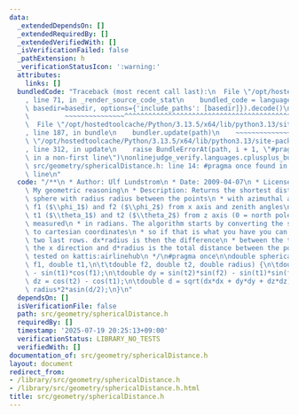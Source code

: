 ```yaml
---
data:
  _extendedDependsOn: []
  _extendedRequiredBy: []
  _extendedVerifiedWith: []
  _isVerificationFailed: false
  _pathExtension: h
  _verificationStatusIcon: ':warning:'
  attributes:
    links: []
  bundledCode: "Traceback (most recent call last):\n  File \"/opt/hostedtoolcache/Python/3.13.5/x64/lib/python3.13/site-packages/onlinejudge_verify/documentation/build.py\"\
    , line 71, in _render_source_code_stat\n    bundled_code = language.bundle(stat.path,\
    \ basedir=basedir, options={'include_paths': [basedir]}).decode()\n          \
    \         ~~~~~~~~~~~~~~~^^^^^^^^^^^^^^^^^^^^^^^^^^^^^^^^^^^^^^^^^^^^^^^^^^^^^^^^^^^^^^^^^^\n\
    \  File \"/opt/hostedtoolcache/Python/3.13.5/x64/lib/python3.13/site-packages/onlinejudge_verify/languages/cplusplus.py\"\
    , line 187, in bundle\n    bundler.update(path)\n    ~~~~~~~~~~~~~~^^^^^^\n  File\
    \ \"/opt/hostedtoolcache/Python/3.13.5/x64/lib/python3.13/site-packages/onlinejudge_verify/languages/cplusplus_bundle.py\"\
    , line 312, in update\n    raise BundleErrorAt(path, i + 1, \"#pragma once found\
    \ in a non-first line\")\nonlinejudge_verify.languages.cplusplus_bundle.BundleErrorAt:\
    \ src/geometry/sphericalDistance.h: line 14: #pragma once found in a non-first\
    \ line\n"
  code: "/**\n * Author: Ulf Lundstrom\n * Date: 2009-04-07\n * License: CC0\n * Source:\
    \ My geometric reasoning\n * Description: Returns the shortest distance on the\
    \ sphere with radius radius between the points\n * with azimuthal angles (longitude)\
    \ f1 ($\\phi_1$) and f2 ($\\phi_2$) from x axis and zenith angles\n * (latitude)\
    \ t1 ($\\theta_1$) and t2 ($\\theta_2$) from z axis (0 = north pole). All angles\
    \ measured\n * in radians. The algorithm starts by converting the spherical coordinates\
    \ to cartesian coordinates\n * so if that is what you have you can use only the\
    \ two last rows. dx*radius is then the difference\n * between the two points in\
    \ the x direction and d*radius is the total distance between the points.\n * Status:\
    \ tested on kattis:airlinehub\n */\n#pragma once\n\ndouble sphericalDistance(double\
    \ f1, double t1,\n\t\tdouble f2, double t2, double radius) {\n\tdouble dx = sin(t2)*cos(f2)\
    \ - sin(t1)*cos(f1);\n\tdouble dy = sin(t2)*sin(f2) - sin(t1)*sin(f1);\n\tdouble\
    \ dz = cos(t2) - cos(t1);\n\tdouble d = sqrt(dx*dx + dy*dy + dz*dz);\n\treturn\
    \ radius*2*asin(d/2);\n}\n"
  dependsOn: []
  isVerificationFile: false
  path: src/geometry/sphericalDistance.h
  requiredBy: []
  timestamp: '2025-07-19 20:25:13+09:00'
  verificationStatus: LIBRARY_NO_TESTS
  verifiedWith: []
documentation_of: src/geometry/sphericalDistance.h
layout: document
redirect_from:
- /library/src/geometry/sphericalDistance.h
- /library/src/geometry/sphericalDistance.h.html
title: src/geometry/sphericalDistance.h
---
```

